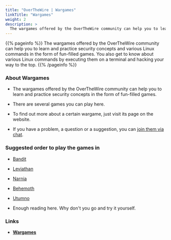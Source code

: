 ```yaml
---
title: "OverTheWire | Wargames"
linkTitle: "Wargames"
weight: 2
description: >
  The wargames offered by the OverTheWire community can help you to learn and practice security concepts and various Linux commands in the form of fun-filled games.
---
```


{{% pageinfo %}}
The wargames offered by the OverTheWire community can help you to learn and practice security concepts and various Linux commands in the form of fun-filled games. You also get to know about various Linux commands by executing them on a terminal and hacking your way to the top.
{{% /pageinfo %}}

### About Wargames
- The wargames offered by the OverTheWire community can help you to learn and practice security concepts in the form of fun-filled games.

- There are several games you can play here.

- To find out more about a certain wargame, just visit its page on the website.

- If you have a problem, a question or a suggestion, you can [join them via chat](https://overthewire.org/information/chat.html).

### Suggested order to play the games in
- [Bandit](https://overthewire.org/wargames/bandit/)
- [Leviathan](https://overthewire.org/wargames/leviathan/)
- [Narnia](https://overthewire.org/wargames/narnia/)
- [Behemoth](https://overthewire.org/wargames/behemoth)
- [Utumno](https://overthewire.org/wargames/utumno)

- Enough reading here. Why don't you go and try it yourself.

### Links
- [**Wargames**](https://overthewire.org/wargames/)